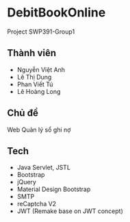 # DebitBookOnline

Project SWP391-Group1

## Thành viên
- Nguyễn Việt Anh  
- Lê Thị Dung  
- Phan Viết Tú
- Lê Hoàng Long

## Chủ đề
Web Quản lý sổ ghi nợ

## Tech
- Java Servlet, JSTL
- Bootstrap
- jQuery
- Material Design Bootstrap
- SMTP
- reCaptcha V2
- JWT (Remake base on JWT concept)

